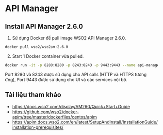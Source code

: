 # API Manager
## Install API Manager 2.6.0
1. Sử dụng Docker để pull image WSO2 API Manager 2.6.0.
```sh
docker pull wso2/wso2am:2.6.0
```
2. Start 1 Docker container vừa pulled.
```sh
docker run -it -p 8280:8280 -p 8243:8243 -p 9443:9443 --name api-manager wso2/wso2am:2.6.0
```
Port 8280 và 8243 được sử dụng cho API calls (HTTP và HTTPS tương ứng), Port 9443 được sử dụng cho UI và các services nội bộ.

## Tài liệu tham khảo 
- https://docs.wso2.com/display/AM260/Quick+Start+Guide
- https://github.com/wso2/docker-apim/tree/master/dockerfiles/centos/apim
- https://apim.docs.wso2.com/en/latest/SetupAndInstall/InstallationGuide/installation-prerequisites/
